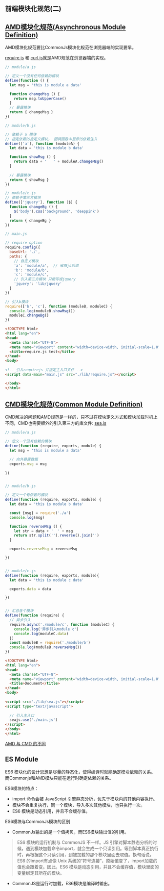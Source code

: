 ## 前端模块化规范(二)

## [AMD模块化规范(Asynchronous Module Definition)](https://github.com/amdjs/amdjs-api/wiki/AMD)
AMD模块化规范要比CommonJs模块化规范在浏览器端的实现要早。

[require.js](https://requirejs.org/) 和 [curl.js](https://github.com/cujojs/curl)就是AMD规范在浏览器端的实现。

```js
// module/a.js

// 定义一个没有任何依赖的模块
define(function () {
  let msg = 'this is module a data'

  function changeMsg () {
    return msg.toUpperCase()
  }
  // 暴露模块
  return { changeMsg }
})
```
```js
// module/b.js

// 依赖于 a 模块 
// 指定依赖的自定义模块， 回调函数中显示的依赖注入
define(['a'], function (moduleA) {
  let data = 'this is module b data'

  function showMsg () {
    return data + '   ' + moduleA.changeMsg()
  }
  
  // 暴露模块
  return { showMsg }
})
```
```js
// module/c.js
// 依赖于第三方模块
define(['jquery'], function ($) {
  function changeBg () {
    $('body').css('background', 'deeppink')
  }
  return { changeBg }
})
```
```js
// main.js

// require option
require.config({
  baseUrl: './',
  paths: {
    // 自定义模块
    'a': 'module/a',  // 省略js后缀
    'b': 'module/b',
    'c': 'module/c',
    // 引入第三方模块 只能写成jquery
    'jquery': 'lib/jquery'
  }
})

// 引入b模块
require(['b', 'c'], function (moduleB, moduleC) {
  console.log(moduleB.showMsg())
  moduleC.changeBg()
})
```

```html 
<!DOCTYPE html>
<html lang="en">
<head>
  <meta charset="UTF-8">
  <meta name="viewport" content="width=device-width, initial-scale=1.0">
  <title>require.js test</title>
</head>
<body>
  
<!-- 引入requirejs 并指定主入口文件 -->
<script data-main="main.js" src="./lib/require.js"></script>

</body>
</html>
```


## [CMD模块化规范(Common Module Definition)](https://github.com/seajs/seajs/issues/242)
CMD解决的问题和AMD规范是一样的，只不过在模块定义方式和模块加载时机上不同，CMD也需要额外的引入第三方的库文件: [sea.js](https://seajs.github.io/seajs/docs/)

```js
// module/a.js

// 定义一个没有依赖的模块
define(function (require, exports, module) {
  let msg = 'this is module a data'

  // 向外暴露数据
  exports.msg = msg
  
})
```

```js

// module/b.js

// 定义一个有依赖的模块
define(function (require, exports, module) {
  let data = 'this is module b data'

  const {msg} = require('./a')
  console.log(msg)

  function reverseMsg () {
    let str = data + '  ' + msg
    return str.split('').reverse().join('')
  }

  exports.reverseMsg = reverseMsg

})
```

```js

// module/c.js
define(function (require, exports, module){
  let data = 'this is module c data'

  exports.data = data

}) 

```

```js

// 汇总各个模块
define(function (require) {
  // 异步引入
  require.async('./module/c', function (moduleC) {
    console.log('异步引入module c')
    console.log(moduleC.data)
  })
  const moduleB = require('./module/b')
  console.log(moduleB.reverseMsg())
})

```

```html
<!DOCTYPE html>
<html lang="en">
<head>
  <meta charset="UTF-8">
  <meta name="viewport" content="width=device-width, initial-scale=1.0">
  <title>Document</title>
</head>
<body>
  
<script src="./lib/sea.js"></script>
<script type="text/javascript">
  
  // 引入主入口
  seajs.use('./main.js')
</script>
</body>
</html>
```




[AMD 与 CMD 的不同](https://www.zhihu.com/question/20351507/answer/14859415)



## ES Module
ES6 模块化的设计思想是尽量的静态化，使得编译时就能确定模块依赖的关系。而Commonjs和AMD模块只能在运行时确定依赖的关系。

ES6模块的特点：
  - import 命令会被 JavaScript 引擎静态分析，优先于模块内的其他内容执行。
  - 模块不会重复执行，同一个模块，导入多次其他模块，也只执行一次。
  - ES6 模块是动态引用，并且不会缓存值。


ES6模块与CommonJs模块的区别
  - CommonJs输出的是一个值拷贝，而ES6模块输出值的引用。
  > ES6 模块的运行机制与 CommonJS 不一样。JS 引擎对脚本静态分析的时候，遇到模块加载命令import，就会生成一个只读引用。等到脚本真正执行时，再根据这个只读引用，到被加载的那个模块里面去取值。换句话说，ES6 的import有点像 Unix 系统的“符号连接”，原始值变了，import加载的值也会跟着变。因此，ES6 模块是动态引用，并且不会缓存值，模块里面的变量绑定其所在的模块。
  - CommonJS是运行时加载，ES6模块是编译时输出。





